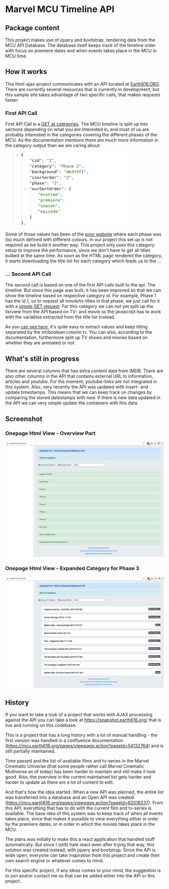 # Marvel MCU Timeline API

## Package content

This project makes use of jquery and bootstrap, rendering data from the MCU API Database. The database itself keeps
track of the timeline order with focus on premiere dates and when events takes place in the MCU in MCU time.

## How it works

This html-ajax-project communicates with an API located
at [Earth616.ORG](https://docs.tornevall.net/display/TORNEVALL/Marvel+MCU+Timeline+API). There are currently several
resources that is currently in development, but this sample site takes advantage of two specific calls, that makes
requests faster:

### First API Call

First API Call is a [GET at categories](https://api.earth616.org/api/mcu/categories). The MCU timeline is split up into
sections depending on what you are interested in, and most of us are probably interested in the categories covering the
different phases of the MCU. As the documentation mentions there are much more information in the category output than
we are caring about:

![img.png](images/parsed_api_phase.png)

Some of those values has been of the [prior website](https://mcu.earth616.org/pages/viewpage.action?pageId=54132764)
where each phase was (is) much defined with different colours. In our project this set up is not required as we build it
another way. This project only uses this category setup to improve the performance, since we don't have to get all
titles bulked at the same time. As soon as the HTML page rendered the category, it starts downloading the title list for
each category which leads us to the ...

### ... Second API Call

The second call is based on one of the first API calls built to the api. The timeline. But since this page was built, it
has been improved so that we can show the timeline based on respective category id. For example, Phase 1 has the id 1,
so to request all movie/tv-titles in that phase, we just call for it with
a [simple GET request](https://api.earth616.org/api/mcu/timeline/category/1/). For this category we can not yet split up
the listview from the API based on TV- and movie so the javascript has to work with the variables extracted from the
title list instead.

As you [can see here](https://docs.tornevall.net/x/IYDjB), it's quite easy to extract values and keep titling separated
by the int/boolean column tv. You can also, according to the documentation, furthermore split up TV shows and movies
based on whether they are animated or not.

## What's still in progress

There are several columns that has extra content data from IMDB. There are also other columns in the API that contains
external URL to information, articles and youtube. For the moment, youtube-links are not integrated in this system.
Also, very recently the API was updated with insert- and update timestamps. This means that we can keep track on changes
by comparing the stored datestamps with new. If there is new data updated in the API we can very simple update the
containers with this data.

## Screenshot

### Onepage Html View - Overview Part

![Overview index](images/overview.png)

### Onepage Html View - Expanded Category for Phase 3

![](images/expanded_phase.png)

## History

If you want to take a look of a project that works with AJAX processing against the API you can take a look at
https://snapshot.earth616.org/ that is live and running on this codebase.

This is a project that has a long history with a lot of manual handling - the first version was handled in a confluence
documentation (https://mcu.earth616.org/pages/viewpage.action?pageId=54132764) and is still partially maintained.

Time passed and the list of available films and tv-series in the Marvel Cinematic Universe (that some people rather call
Marvel Cinematic Multiverse as of today) has been harder to maintain and still make it look good. Also, the overview in
the current maintained list gets harder and harder to update as there are a lot of content to edit.

And that's how the idea started. When a new API was planned, the entire list was transferred into a database and an Open
API was created (https://mcu.earth616.org/pages/viewpage.action?pageId=82018337). From this API, everything that has to
do with the current film and tv-series is available. The base idea of this system was to keep track of when all events
takes place, since that makes it possible to view everything either in order by the premiere dates, or in order in which
the movies takes place in the MCU.

The plans was initially to make this a react application that handled stuff automatically. But since I (still) hate
react even after trying that way, this solution was created instead; with jquery and bootstrap. Since the API is wide
open, everyone can take inspiration from this project and create their own search engine or whatever comes to mind.

For this specific project, if any ideas comes to your mind, the suggestion is to join and/or contact me so that can be
added either into the API or this project.
